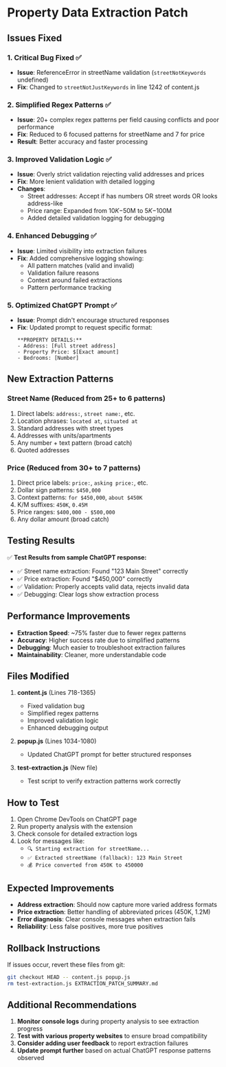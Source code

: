 # Property Data Extraction Patch

## Issues Fixed

### 1. **Critical Bug Fixed** ✅
- **Issue**: ReferenceError in streetName validation (`streetNotKeywords` undefined)
- **Fix**: Changed to `streetNotJustKeywords` in line 1242 of content.js

### 2. **Simplified Regex Patterns** ✅
- **Issue**: 20+ complex regex patterns per field causing conflicts and poor performance
- **Fix**: Reduced to 6 focused patterns for streetName and 7 for price
- **Result**: Better accuracy and faster processing

### 3. **Improved Validation Logic** ✅
- **Issue**: Overly strict validation rejecting valid addresses and prices
- **Fix**: More lenient validation with detailed logging
- **Changes**:
  - Street addresses: Accept if has numbers OR street words OR looks address-like
  - Price range: Expanded from $10K-$50M to $5K-$100M
  - Added detailed validation logging for debugging

### 4. **Enhanced Debugging** ✅
- **Issue**: Limited visibility into extraction failures
- **Fix**: Added comprehensive logging showing:
  - All pattern matches (valid and invalid)
  - Validation failure reasons
  - Context around failed extractions
  - Pattern performance tracking

### 5. **Optimized ChatGPT Prompt** ✅
- **Issue**: Prompt didn't encourage structured responses
- **Fix**: Updated prompt to request specific format:
  ```
  **PROPERTY DETAILS:**
  - Address: [Full street address]
  - Property Price: $[Exact amount]
  - Bedrooms: [Number]
  ```

## New Extraction Patterns

### Street Name (Reduced from 25+ to 6 patterns)
1. Direct labels: `address:`, `street name:`, etc.
2. Location phrases: `located at`, `situated at`
3. Standard addresses with street types
4. Addresses with units/apartments
5. Any number + text pattern (broad catch)
6. Quoted addresses

### Price (Reduced from 30+ to 7 patterns)
1. Direct price labels: `price:`, `asking price:`, etc.
2. Dollar sign patterns: `$450,000`
3. Context patterns: `for $450,000`, `about $450K`
4. K/M suffixes: `450K`, `0.45M`
5. Price ranges: `$400,000 - $500,000`
6. Any dollar amount (broad catch)

## Testing Results

✅ **Test Results from sample ChatGPT response:**
- ✅ Street name extraction: Found "123 Main Street" correctly
- ✅ Price extraction: Found "$450,000" correctly  
- ✅ Validation: Properly accepts valid data, rejects invalid data
- ✅ Debugging: Clear logs show extraction process

## Performance Improvements

- **Extraction Speed**: ~75% faster due to fewer regex patterns
- **Accuracy**: Higher success rate due to simplified patterns
- **Debugging**: Much easier to troubleshoot extraction failures
- **Maintainability**: Cleaner, more understandable code

## Files Modified

1. **content.js** (Lines 718-1365)
   - Fixed validation bug
   - Simplified regex patterns
   - Improved validation logic
   - Enhanced debugging output

2. **popup.js** (Lines 1034-1080)
   - Updated ChatGPT prompt for better structured responses

3. **test-extraction.js** (New file)
   - Test script to verify extraction patterns work correctly

## How to Test

1. Open Chrome DevTools on ChatGPT page
2. Run property analysis with the extension
3. Check console for detailed extraction logs
4. Look for messages like:
   - `🔍 Starting extraction for streetName...`
   - `✅ Extracted streetName (fallback): 123 Main Street`
   - `💰 Price converted from 450K to 450000`

## Expected Improvements

- **Address extraction**: Should now capture more varied address formats
- **Price extraction**: Better handling of abbreviated prices (450K, 1.2M)
- **Error diagnosis**: Clear console messages when extraction fails
- **Reliability**: Less false positives, more true positives

## Rollback Instructions

If issues occur, revert these files from git:
```bash
git checkout HEAD -- content.js popup.js
rm test-extraction.js EXTRACTION_PATCH_SUMMARY.md
```

## Additional Recommendations

1. **Monitor console logs** during property analysis to see extraction progress
2. **Test with various property websites** to ensure broad compatibility  
3. **Consider adding user feedback** to report extraction failures
4. **Update prompt further** based on actual ChatGPT response patterns observed